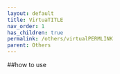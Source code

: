 ```yaml
---
layout: default
title: VirtuaTITLE
nav_order: 1
has_children: true
permalink: /others/virtualPERMLINK
parent: Others
---
```


##how to use


